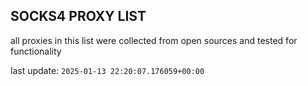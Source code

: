 ## SOCKS4 PROXY LIST

all proxies in this list were collected from open sources and tested for functionality

last update: `2025-01-13 22:20:07.176059+00:00`